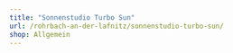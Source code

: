 ```yaml
---
title: "Sonnenstudio Turbo Sun"
url: /rohrbach-an-der-lafnitz/sonnenstudio-turbo-sun/
shop: Allgemein
---
```

